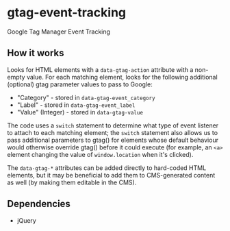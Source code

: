 # gtag-event-tracking
Google Tag Manager Event Tracking

## How it works

Looks for HTML elements with a `data-gtag-action` attribute with a non-empty value. For each matching element, looks for the following additional (optional) gtag parameter values to pass to Google:

* "Category" - stored in `data-gtag-event_category`
* "Label" - stored in `data-gtag-event_label`
* "Value" (Integer) - stored in `data-gtag-value`

The code uses a `switch` statement to determine what type of event listener to attach to each matching element; the `switch` statement also allows us to pass additional parameters to gtag() for elements whose default behaviour would otherwise override gtag() before it could execute (for example, an `<a>` element changing the value of `window.location` when it's clicked).

The `data-gtag-*` attributes can be added directly to hard-coded HTML elements, but it may be beneficial to add them to CMS-generated content as well (by making them editable in the CMS).

## Dependencies

* jQuery

